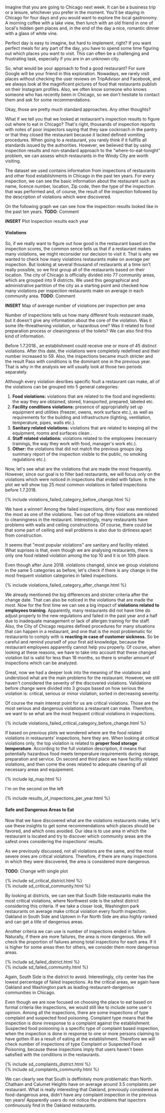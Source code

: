 <!---
**With more than 14'000 restaurants, food is a serious business in Chicago. But choosing where to eat is not an easy task, especially when you want to avoid risky places. Our choices are usually affected by the reviews of other visitors and the location of the restaurant. But do we ever wonder if a restaurant fulfils all sanitary standards?**

Using [Chicago Food Inspection data](https://www.kaggle.com/chicago/chicago-food-inspections), our goal is to provide insights into food quality in the Windy City. We want to explore what are the violations that restaurants make most often, how they change over time and are they connected to the area where restaurant is located.
--->
Imagine that you are going to Chicago next week. It can be a business trip or a leisure, whichever you prefer in the moment. You'll be staying in Chicago for four days and you would want to explore the local gastronomy. A morning coffee with a lake view, then lunch with an old friend in one of local's hidden gem places and, in the end of the day a nice, romantic dinner with a glass of white vine. 

Perfect day is easy to imagine, but hard to implement, right? If you want perfect meals for any part of the day, you have to spend some time figuring out which places you want to visit. This can often be a challenging and frustrating task, especially if you are in an unknown city. 

So, what would be your approach to find a good restaurant? For sure Google will be your friend in this exploration. Nowadays, we rarely visit places without checking the user reviews on TripAdvisor and Facebook, and we always look at the magnificent pictures of food that restaurants publish on their Instagram profiles. Also, we often know someone who knows someone who has recently been in Chicago, so we don't hesitate to contact them and ask for some recommendations. 

Okay, those are pretty much standard approaches. Any other thoughts? 

What if we tell you that we looked at restaurant's inspection results to figure out where to eat in Chicago? That's right, thousands of inspection reports with notes of poor inspectors saying that they saw cockroach in the pantry or that they closed the restaurant because it lacked defined vomiting procedures. When going to a restaurant, you rarely think if it fullfils all standards issued by the authorities. However, we believed that by using inspection results and non-standard approach to the "where-to-eat-tonight" problem, we can assess which restaurants in the Windy City are worth visiting. 

The dataset we used contains information from inspections of restaurants and other food establishments in Chicago in the past ten years. For every inspection, we can see the basic information about the restaurant such as name, licence number, location, Zip code, then the type of the inspection that was performed and, of course, the result of the inspection followed by the description of violations which were discovered.

On the following graph we can see how the inspection results looked like in the past ten years. **TODO**: Comment

**INSERT** Plot Inspection results each year

#### Violations

So, if we really want to figure out how good is the restaurant based on the inspection scores, the common sence tells us that if a restaurant makes many violations, we might reconsider our decision to visit it. That is why we wanted to check how many violations restaurants make on average per inspection. But looking at several thousand of restaurants at a time isn't really possible, so we first group all of the restaurants based on their location. The city of Chicago is officially divided into 77 community areas, which are grouped into 9 districts. We used this geographical and administrative partition of the city as a starting point and checked how many violations per inspection restaurants make on average in each community area. **TODO**: Comment

**INSERT** Map of average number of violations per inspection per area

Number of inspections tells us how many different fouls restaurant made, but it doesn't give any information about the core of the violation. Was it some life-threathening violation, or hazardous one? Was it related to food preparation process or cleaningness of the toilets? We can also find this kind of information. 

Before 1.7.2018., an establishment could receive one or more of 45 distinct violations. After this date, the violations were completely redefined and their number increased to 59. Also, the inspections became much stricter and the result Pass with conditions is the dominant one in the previous year. That is why in the analysis we will usually look at those two periods separately. 

Although every violation desribes specific foult a restaurant can make, all of the violations can be grouped into 5 general categories:

1. **Food violations:** violations that are related to the food and ingredients: the way they are obtained, stored, transported, prepared, labeled etc.
2. **Facility conditions violations:** presence of appropriatelly set up equipment and utilities (freezer, owens, work surface etc.), as well as requirements for the building and infrastructure (lighting, ventilation, temperature, pipes, walls etc.).
3. **Sanitary related violations:** violations that are related to keeping all the equipment, rooms and surfaces clean .
4. **Staff related violations:** violations related to the employees (necesarry trainings, the way they work with food, manager's work etc.).
5. **Other:** the violations that did not match the previous groups (eg. summary report of the inspection visible to the public, no smoking regulations etc.).

Now, let's see what are the violations that are made the most frequently. However, since our goal is to filter bad restaurants, we will focus only on the violations which were noticed in inspections that ended with failure. In the plot we will show top 25 most common violations in failed inspections before 1.7.2018.

{% include violations_failed_category_before_change.html %}

We have a winner! Among the failed inspections, dirty floor was mentioned the most as one of the violations. Two out of top three violations are related to cleaningness in the restaurant. Interestingly, many restaurants have problems with walls and ceiling constructions. Of course, there could be that some part of ceiling and wall problems is also due to dirtiness apart from construction.

It seems that "most popular violations" are sanitary and facility related. What suprises is that, even though we are analysing restaurants, there is only one food related violation among the top 10 and it is on 10th place.

Even though after June 2018. violations changed, since we group violations in the same 5 categories as before, let's check if there is any change in the most frequent violation categories in failed inspections.

{% include violations_failed_category_after_change.html %}

We already mentioned the big differences and stricter criteria after the change date. That can also be noticed in the violations that are made the most. Now for the first time we can see a big impact of **violations related to employees training**. Apparently, many restaurants did not have time do adjust properly to the new regulations and failed in the past year and a half due to inadequate management or lack of allergen training for the staff. Also, the City of Chicago requires defined procedures for many situations that can happen in a restaurant, and one that is the most problematic for restaurants to comply with is **reacting in case of customer sickness.** So be careful and remind yourself of your first aid knowledge, because the restaurant employees apparently cannot help you properly. Of course, when looking at these reasons, we have to take into account that these changed violation list is valid for less than 18 months, so there is smaller amount of inspections which can be analyzed.

Great, now we had a deeper look into the meaning of the violations and understood what are the main problems for the restaurant. However, we still haven't considered the severity of the discovered violations. Validations before change were divided into 3 groups based on how serious the violation is: critical, serious or minor violation, sorted in decreasing severity.

Of course the main interest point for us are critical violations. Those are the most serious and dangerous violations a restaurant can make. Therefore, we want to se what are the most frequent critical violations in inspections.

{% include violations_failed_critical_category_before_change.html %}

If based on previous plots we wondered where are the food related violations in restaurants' inspections, here they are. When looking at critical violations only, the top violation is related to **proper food storage temperature**. According to the full violation description, it means that potentially hazardous food meets temperature requirements during storage, preparation and service. On second and third place we have facility related violations, and then come the ones related to adequate cleaning of all necessary areas and equipement.

<div id="bigger_wrapper">
    <div id="map_wrapper">
        <div id="lqi_map">
            {% include lqi_map.html %}
        </div>
        <div id="map_text">
            <p>I'm on the second on the left</p>
        </div>
    </div>
    <div>
        {% include results_of_inspections_per_year.html %}
    <div/>
</div>

#### Safe and Dangerous Areas to Eat

Now that we have discovered what are the violations restaurants make, let's use these insights to get some recommendations which places should be favored, and which ones avoided. Our idea is to use area in which the restaurant is located and try to discover which community areas are the safest ones considering the inspections' results. 

As we previously discussed, not all violations are the same, and the most severe ones are critical violations. Therefore, if there are many inspections in which they were discovered, the area is considered more dangerous.

**TODO**: Change with single plot

<div>
{% include sd_critical_district.html %}
<div>

<div>
{% include sd_critical_community.html %}
<div>

By looking at districts, we can see that South Side restaurants make the most critical violations, where Northwest side is the safest district considering this criteria. If we take a closer look, Washington park restaurants on average make critical violation every fourth inspection. Oakland in South Side and Uptown in Far North Side are also highly ranked and can get a title of dangerous areas. 

Another criteria we can use is number of inspections ended in failure. Naturally, if there are more failures, the area is more dangerous. We will check the proportion of failures among total inspections for each area. If it is higher for some areas then for others, we consider them more dangerous areas.

<div>
{% include sd_failed_district.html %}
<div>

<div>
{% include sd_failed_community.html %}
<div>

Again, South Side is the district to avoid. Interestingly, city center has the lowest percentage of failed inspections. As the critical areas, we again have Oakland and Washington park as leading restaurant-dangerous communities in Chicago.

Even though we are now focused on choosing the place to eat based on formal criteria like inspections, we would still like to include some user's opinion. Among all the inspections, there are some inspections of type complaint and suspected food poisoning. Complaint type means that the inspection is done inresponse to a complaint against the establishment. Suspected food poisioning is a specific type of complaint based inspection, when the inspection is done in response to one or more persons claiming to have gotten ill as a result of eating at the establishment. Therefore we will check number of inspections of type Complaint or Suspected Food Poisoning, because these inspections imply that users haven't been satisfied with the conditions in the restaurants. 

<div>
{% include sd_complaints_district.html %}
<div>

<div>
{% include sd_complaints_community.html %}
<div>

We can clearly see that South is deffinitely more problematic than North. Chatham and Calumet Heights have on average around 3.5 complaints per restaurant. What is really interesting that Oakland, previously considered as food-dangerous area, didn't have any complaint inspection in the previous ten years! Apparently users do not notice the problems that ispectors continuously find in the Oakland restaurants.
